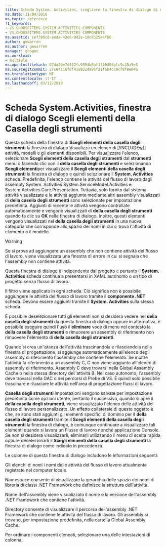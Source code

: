 ```yaml
---
title: Scheda System. Activities, scegliere la finestra di dialogo di elementi della casella degli strumenti | Documenti Microsoft
ms.date: 11/04/2016
ms.topic: reference
f1_keywords:
- VS.CHOOSEITEMS.SYSTEM.ACTIVITIES_COMPONENTS
- VS.CHOOSEITEMS.SYSTEM.ACTIVITIES COMPONENTS
ms.assetid: cef390cd-eeda-42e6-9d2e-18c8325a4f06
author: gewarren
ms.author: gewarren
manager: ghogen
ms.workload:
- multiple
ms.openlocfilehash: 07da20e7d412fc9904b6af1f36406afc9c35a9e8
ms.sourcegitcommit: 37c87118f6f41e832da96f21f6b4cc0cf8fee046
ms.translationtype: MT
ms.contentlocale: it-IT
ms.lasthandoff: 03/12/2018
---
```

# <a name="systemactivities-tab-choose-toolbox-items-dialog-box"></a>Scheda System.Activities, finestra di dialogo Scegli elementi della Casella degli strumenti
Questa scheda della finestra di **Scegli elementi della casella degli strumenti** la finestra di dialogo Visualizza un elenco di [!INCLUDE[wf](../workflow-designer/includes/wf_md.md)] attività, modelli e gli elementi disponibili. Per visualizzare l'elenco, selezionare **Scegli elementi della casella degli strumenti** dal **strumenti** menu o facendo clic con il **della casella degli strumenti** e selezionando **Scegli elementi**per visualizzare il **Scegli elementi della casella degli strumenti** la finestra di dialogo e quindi selezionare il **System. Activities** scheda. Predefinita, l'elenco contiene le attività del flusso di lavoro dagli assembly System. Activities System.ServiceModel.Activities e System.Activities.Core.Presentation. Tuttavia, solo fornito dal sistema attività visualizzate e le attività aggiunte mediante altri assembly visualizzati di **della casella degli strumenti** sono selezionate per impostazione predefinita. Aggiunti di recente le attività vengono controllate automaticamente e vengono visualizzati di **della casella degli strumenti** quando fa clic su **OK** nella finestra di dialogo. Inoltre, questi elementi vengono visualizzati nel **della casella degli strumenti** in una nuova categoria che corrisponde allo spazio dei nomi in cui si trova l'attività di elemento o il modello.

> [!WARNING]
> Se si prova ad aggiungere un assembly che non contiene attività del flusso di lavoro, viene visualizzata una finestra di errore in cui si segnala che l'assembly non contiene attività.

 Questa finestra di dialogo è indipendente dal progetto e pertanto il **System. Activities** scheda continua a presentarsi in XAML autonomo o un tipo di progetto senza flusso di lavoro.

 Il filtro viene applicato in ogni scheda. Ciò significa non è possibile aggiungere le attività del flusso di lavoro tramite il **componente .NET** scheda. Devono essere aggiunti tramite il **System. Activities** sulla stessa scheda.

 È possibile deselezionare tutti gli elementi non si desidera vedere nel **della casella degli strumenti** da questa finestra di dialogo oppure in alternativa, è possibile eseguire quindi l'uso il **eliminare** voce di menu nel contesto la **della casella degli strumenti** e rimuovere un assembly di riferimento non rimuovere l'elemento di **della casella degli strumenti**.

 Quando si crea un'istanza dell'attività trascinandola e rilasciandola nella finestra di progettazione, si aggiunge automaticamente all'elenco degli assembly di riferimento l'assembly che contiene l'elemento. Se inoltre l'attività fa riferimento a un assembly C, C non viene aggiunto all'elenco di assembly di riferimento. Assembly C deve trovarsi nella Global Assembly Cache o nella stessa directory dell'attività B. Nel caso autonomo, l'assembly deve trovarsi nella GAC o nei percorsi di Probe di VS. È quindi solo possibile trascinare e rilasciare le attività nell'area di progettazione flussi di lavoro.

 **Casella degli strumenti** impostazioni vengono salvate per impostazione predefinita come opzioni utente, pertanto il successivo, quando si apre il **della casella degli strumenti**, viene visualizzato l'elenco delle attività del flusso di lavoro personalizzato. Un effetto collaterale di questo oggetto è che, se sono stati aggiunti gli elementi specifici di dominio per il **della casella degli strumenti** tramite il **Scegli elementi della casella degli strumenti** la finestra di dialogo, è comunque continuare a visualizzare tali elementi quando si lavora un Flusso di lavoro nonché applicazione Console. Se non si desidera visualizzarli, eliminarli utilizzando il menu di scelta rapida oppure deselezionarli il **Scegli elementi della casella degli strumenti** la finestra di dialogo come indicato in precedenza.

 Le colonne di questa finestra di dialogo includono le informazioni seguenti:

 Gli elenchi di nomi i nomi delle attività del flusso di lavoro attualmente registrate nel computer locale.

 Namespace consente di visualizzare la gerarchia dello spazio dei nomi di libreria di classi .NET Framework che definisce la struttura dell'attività.

 Nome dell'assembly viene visualizzato il nome e la versione dell'assembly .NET Framework che contiene l'attività.

 Directory consente di visualizzare il percorso dell'assembly .NET Framework che contiene le attività del flusso di lavoro. Gli assembly si trovano, per impostazione predefinita, nella cartella Global Assembly Cache.

 Per ordinare i componenti elencati, selezionare una delle intestazioni di colonna.